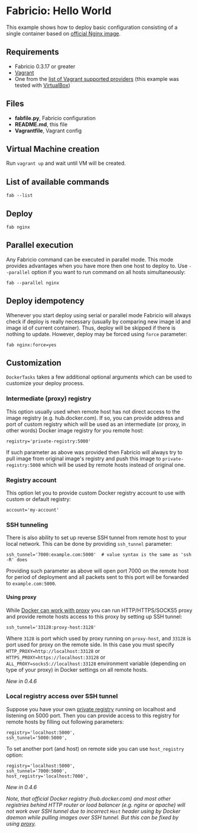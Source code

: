 # Fabricio: Hello World

This example shows how to deploy basic configuration consisting of a single container based on [official Nginx image](https://hub.docker.com/_/nginx/).

## Requirements
* Fabricio 0.3.17 or greater
* [Vagrant](https://www.vagrantup.com)
* One from the [list of Vagrant supported providers](https://www.vagrantup.com/docs/providers/) (this example was tested with [VirtualBox](https://www.virtualbox.org/))

## Files
* __fabfile.py__, Fabricio configuration
* __README.md__, this file
* __Vagrantfile__, Vagrant config

## Virtual Machine creation

Run `vagrant up` and wait until VM will be created.

## List of available commands

    fab --list

## Deploy

    fab nginx
    
## Parallel execution

Any Fabricio command can be executed in parallel mode. This mode provides advantages when you have more then one host to deploy to. Use `--parallel` option if you want to run command on all hosts simultaneously:

    fab --parallel nginx
    
## Deploy idempotency

Whenever you start deploy using serial or parallel mode Fabricio will always check if deploy is really necessary (usually by comparing new image id and image id of current container). Thus, deploy will be skipped if there is nothing to update. However, deploy may be forced using `force` parameter:

    fab nginx:force=yes

## Customization

`DockerTasks` takes a few additional optional arguments which can be used to customize your deploy process.

### Intermediate (proxy) registry

This option usually used when remote host has not direct access to the image registry (e.g. hub.docker.com). If so, you can provide address and port of custom registry which will be used as an intermediate (or proxy, in other words) Docker image registry for you remote host:

    registry='private-registry:5000'

If such parameter as above was provided then Fabricio will always try to pull image from original image's registry and push this image to `private-registry:5000` which will be used by remote hosts instead of original one.

### Registry account

This option let you to provide custom Docker registry account to use with custom or default registry:

    account='my-account'

### SSH tunneling

There is also ability to set up reverse SSH tunnel from remote host to your local network. This can be done by providing `ssh_tunnel` parameter:

    ssh_tunnel='7000:example.com:5000'  # value syntax is the same as 'ssh -R' does
    
Providing such parameter as above will open port 7000 on the remote host for period of deployment and all packets sent to this port will be forwarded to `example.com:5000`.

#### Using proxy

While [Docker can work with proxy](https://docs.docker.com/engine/admin/systemd/#httphttps-proxy) you can run HTTP/HTTPS/SOCKS5 proxy and provide remote hosts access to this proxy by setting up SSH tunnel:

    ssh_tunnel='33128:proxy-host:3128'
    
Where `3128` is port which used by proxy running on `proxy-host`, and `33128` is port used for proxy on the remote side. In this case you must specify `HTTP_PROXY=http://localhost:33128` or `HTTPS_PROXY=https://localhost:33128` or `ALL_PROXY=socks5://localhost:33128` environment variable (depending on type of your proxy) in Docker settings on all remote hosts.

*New in 0.4.6*
    
### Local registry access over SSH tunnel

Suppose you have your own [private registry](https://hub.docker.com/_/registry/) running on localhost and listening on 5000 port. Then you can provide access to this registry for remote hosts by filling out following parameters:

    registry='localhost:5000',
    ssh_tunnel='5000:5000',
    
To set another port (and host) on remote side you can use `host_registry` option:

    registry='localhost:5000',
    ssh_tunnel='7000:5000',
    host_registry='localhost:7000',

*New in 0.4.6*
    
*Note, that official Docker registry (hub.docker.com) and most other registries behind HTTP router or load balancer (e.g. nginx or apache) will not work over SSH tunnel due to incorrect `Host` header using by Docker daemon while pulling images over SSH tunnel. But this can be fixed by using [proxy](#using-proxy).*

